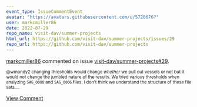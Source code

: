 ```yaml
---
event_type: IssueCommentEvent
avatar: "https://avatars.githubusercontent.com/u/5720676?"
user: markcmiller86
date: 2022-07-29
repo_name: visit-dav/summer-projects
html_url: https://github.com/visit-dav/summer-projects/issues/29
repo_url: https://github.com/visit-dav/summer-projects
---
```


<a href='https://github.com/markcmiller86' target='_blank'>markcmiller86</a> commented on issue <a href='https://github.com/visit-dav/summer-projects/issues/29' target='_blank'>visit-dav/summer-projects#29</a>.

<small>@wmondy2 changing thresholds would change *whether* we pull out vessels or not but it would not change the jumbled nature of the results. We tried various thresholds when analyzing `SAG_0008` and `SAG_0006` files. I don't think we understand the structure of these file sets....</small>

<a href='https://github.com/visit-dav/summer-projects/issues/29' target='_blank'>View Comment</a>